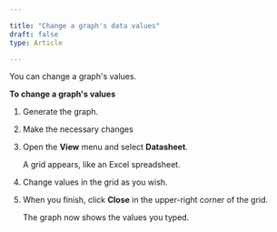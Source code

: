 ```yaml
---

title: "Change a graph's data values"
draft: false
type: Article

---
```


You can change a graph's values.

**To change a graph's values**

1. Generate the graph.

2. Make the necessary changes

3. Open the **View** menu and select **Datasheet**.

    A grid appears, like an Excel spreadsheet.

3. Change values in the grid as you wish.

4. When you finish, click **Close** in the upper-right corner of the grid.

    The graph now shows the values you typed.

​